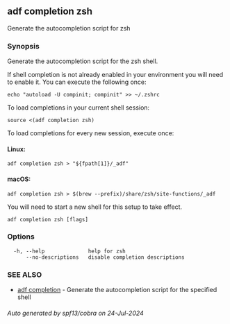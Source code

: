 ## adf completion zsh

Generate the autocompletion script for zsh

### Synopsis

Generate the autocompletion script for the zsh shell.

If shell completion is not already enabled in your environment you will need
to enable it.  You can execute the following once:

	echo "autoload -U compinit; compinit" >> ~/.zshrc

To load completions in your current shell session:

	source <(adf completion zsh)

To load completions for every new session, execute once:

#### Linux:

	adf completion zsh > "${fpath[1]}/_adf"

#### macOS:

	adf completion zsh > $(brew --prefix)/share/zsh/site-functions/_adf

You will need to start a new shell for this setup to take effect.


```
adf completion zsh [flags]
```

### Options

```
  -h, --help              help for zsh
      --no-descriptions   disable completion descriptions
```

### SEE ALSO

* [adf completion](adf_completion.md)	 - Generate the autocompletion script for the specified shell

###### Auto generated by spf13/cobra on 24-Jul-2024
